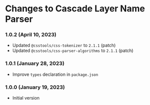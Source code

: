 # Changes to Cascade Layer Name Parser

### 1.0.2 (April 10, 2023)

- Updated `@csstools/css-tokenizer` to `2.1.1` (patch)
- Updated `@csstools/css-parser-algorithms` to `2.1.1` (patch)



### 1.0.1 (January 28, 2023)

- Improve `types` declaration in `package.json`

### 1.0.0 (January 19, 2023)

- Initial version
